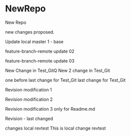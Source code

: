 # NewRepo
New Repo


new changes proposed.

Update local master 1 - base

feature-branch-remote update 02



feature-branch-remote update 03


New Change in Test_GitQ
New 2 change in Test_Git

one before last change for Test_Git
last change for Test_Git

Revision modification 1

Revision modification 2

Revision modification 3 only for Readme.md

Revision - last changed

changes local revtest
This is local change revtest

